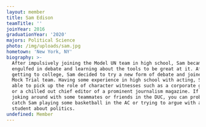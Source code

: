 ```yaml
---
layout: member
title: Sam Edison
teamTitle: ''
joinYear: 2016
graduationYear: '2020'
majors: Political Science
photo: /img/uploads/sam.jpg
hometown: 'New York, NY'
biography: >-
  After impulsively joining the Model UN team in high school, Sam became
  engulfed in debate and learning about the tools to be great at it. After
  getting to college, Sam decided to try a new form of debate and joined the
  Mock Trial team. Having some experience in high school with acting, Sam was
  able to pick up the role of character witnesses such as a corporate goofball
  or a chilled out chief editor of a prominent journalism magazine. If he’s not
  joking around with some teammates or friends in the DUC, you can probably
  catch Sam playing some basketball in the AC or trying to argue with a random
  student about politics.
undefined: Member
---
```


